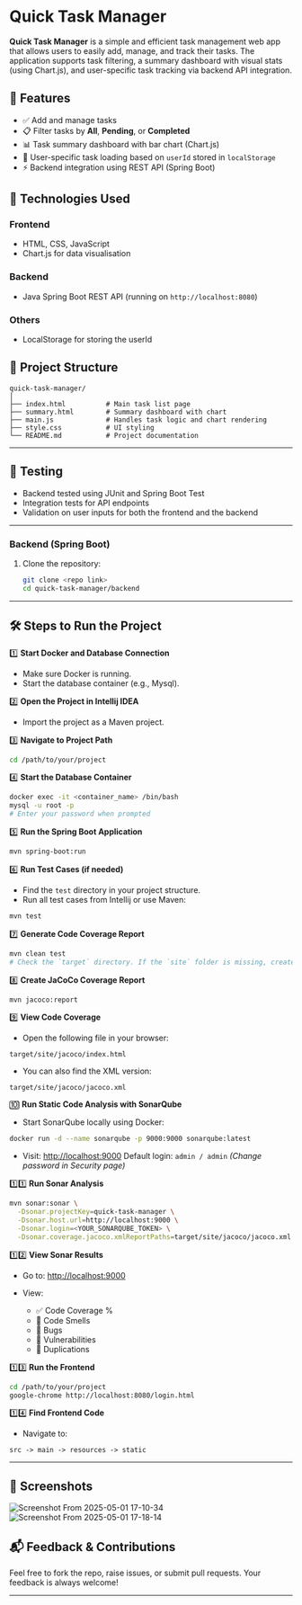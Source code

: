 
# Quick Task Manager

**Quick Task Manager** is a simple and efficient task management web app that allows users to easily add, manage, and track their tasks. The application supports task filtering, a summary dashboard with visual stats (using Chart.js), and user-specific task tracking via backend API integration.

## 🌟 Features

* ✅ Add and manage tasks
* 📋 Filter tasks by **All**, **Pending**, or **Completed**
* 📊 Task summary dashboard with bar chart (Chart.js)
* 🔐 User-specific task loading based on `userId` stored in `localStorage`
* ⚡ Backend integration using REST API (Spring Boot)

## 🔧 Technologies Used

### Frontend

* HTML, CSS, JavaScript
* Chart.js for data visualisation

### Backend

* Java Spring Boot REST API (running on `http://localhost:8080`)

### Others

* LocalStorage for storing the userId

## 📁 Project Structure

```
quick-task-manager/
│
├── index.html          # Main task list page
├── summary.html        # Summary dashboard with chart
├── main.js             # Handles task logic and chart rendering
├── style.css           # UI styling
└── README.md           # Project documentation
```

---

## 🧪 Testing

- Backend tested using JUnit and Spring Boot Test
- Integration tests for API endpoints
- Validation on user inputs for both the frontend and the backend

---


### Backend (Spring Boot)
1. Clone the repository:
   ```bash
   git clone <repo link>
   cd quick-task-manager/backend

---

## 🛠️ Steps to Run the Project

1️⃣ **Start Docker and Database Connection**

* Make sure Docker is running.
* Start the database container (e.g., Mysql).

2️⃣ **Open the Project in Intellij IDEA**

* Import the project as a Maven project.

3️⃣ **Navigate to Project Path**

```bash
cd /path/to/your/project
```

4️⃣ **Start the Database Container**

```bash
docker exec -it <container_name> /bin/bash
mysql -u root -p
# Enter your password when prompted
```

5️⃣ **Run the Spring Boot Application**

```bash
mvn spring-boot:run
```

6️⃣ **Run Test Cases (if needed)**

* Find the `test` directory in your project structure.
* Run all test cases from Intellij or use Maven:

```bash
mvn test
```

7️⃣ **Generate Code Coverage Report**

```bash
mvn clean test
# Check the `target` directory. If the `site` folder is missing, create it manually.
```

8️⃣ **Create JaCoCo Coverage Report**

```bash
mvn jacoco:report
```

9️⃣ **View Code Coverage**

* Open the following file in your browser:

```
target/site/jacoco/index.html
```

* You can also find the XML version:

```
target/site/jacoco/jacoco.xml
```

🔟 **Run Static Code Analysis with SonarQube**

* Start SonarQube locally using Docker:

```bash
docker run -d --name sonarqube -p 9000:9000 sonarqube:latest
```

* Visit: [http://localhost:9000](http://localhost:9000)
  Default login: `admin / admin`
  *(Change password in Security page)*

1️⃣1️⃣ **Run Sonar Analysis**

```bash
mvn sonar:sonar \
  -Dsonar.projectKey=quick-task-manager \
  -Dsonar.host.url=http://localhost:9000 \
  -Dsonar.login=<YOUR_SONARQUBE_TOKEN> \
  -Dsonar.coverage.jacoco.xmlReportPaths=target/site/jacoco/jacoco.xml
```

1️⃣2️⃣ **View Sonar Results**

* Go to: [http://localhost:9000](http://localhost:9000)
* View:

  * ✅ Code Coverage %
  * 🚨 Code Smells
  * 🐞 Bugs
  * 🔐 Vulnerabilities
  * 🔁 Duplications

1️⃣3️⃣ **Run the Frontend**

```bash
cd /path/to/your/project
google-chrome http://localhost:8080/login.html
```

1️⃣4️⃣ **Find Frontend Code**

* Navigate to:

```
src -> main -> resources -> static
```

---

## 📌 Screenshots

![Screenshot From 2025-05-01 17-10-34](https://github.com/user-attachments/assets/93154035-af71-43c5-bf01-cbcca28979cf)
![Screenshot From 2025-05-01 17-18-14](https://github.com/user-attachments/assets/8c59727e-c651-4b2d-8f7b-6ec5f7a561ae)

## 📬 Feedback & Contributions

Feel free to fork the repo, raise issues, or submit pull requests.
Your feedback is always welcome!

---

